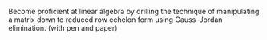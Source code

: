 Become proficient at linear algebra by drilling the technique of manipulating a matrix down to reduced row echelon form using Gauss–Jordan elimination.
(with pen and paper)
